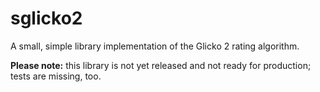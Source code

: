 # sglicko2
A small, simple library implementation of the Glicko 2 rating algorithm.

**Please note:** this library is not yet released and not ready for production; tests are missing, too.
